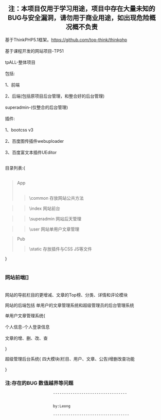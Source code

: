 ## <center>注：本项目仅用于学习用途，项目中存在大量未知的BUG与安全漏洞，请勿用于商业用途，如出现危险概况概不负责</center>


基于ThinkPHP5.1框架。https://github.com/top-think/thinkphp<br>
<br>
基于课程开发的网站项目-TP51
<br><br>
tpALL-整体项目
<br><br>
包括: <br><br>
1、前端 
<br><br>
2、后端(包括原项目后台管理，和整合好的后台管理)
<br><br>
superadmin-(仅整合的后台管理)
<br><br>
插件: <br><br>1、bootcss v3 <br><br>
2、百度图传插件webuploader <br><br>
3、百度富文本插件UEditor<br><br>

目录列表:{<br><br>
> App
       <br><br>
>>  \common	     存放网站公共方法

>>  \index       网站前台

>>  \superadmin  网站后天管理

>>  \user        网站单用户文章管理

>   Pub
>>  \static      存放插件与CSS JS等文件

}
<br><br>
### 网站前端[]<br><br>
网站的导航栏目的更增减、文章的Top榜、分类、详情和评论模块


网站的后端包括 单用户的文章管理系统和超级管理员的后台管理系统
 	
单用户文章管理系统{
    <br><br>
个人信息-个人登录信息<br><br>
文章的增、删、改、查<br><br>
}




超级管理后台系统{
四大模块(栏目、用户、文章、公告)增删改查功能<br><br>
}
### 注:存在的BUG  数值越界等问题



































                          ----------------------------------
                          
                          
                          by:Leong
                          
                          -----------------------------------

